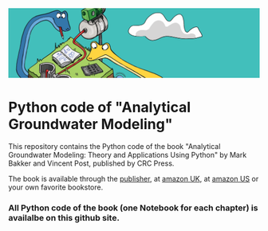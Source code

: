<img src="part_of_cover_bakker_post.png" width="800px">

# Python code of "Analytical Groundwater Modeling"
This repository contains the Python code of the book "Analytical Groundwater Modeling: Theory and Applications Using Python" by Mark Bakker and Vincent Post, published by CRC Press.

The book is available through the [publisher](https://www.routledge.com/Analytical-Groundwater-Modeling-Theory-and-Applications-using-Python/Bakker-Post/p/book/9781138029392), at [amazon UK](https://www.amazon.co.uk/Groundwater-Modeling-Theory-Applications-Python/dp/1138029394/ref=tmm_pap_swatch_0?_encoding=UTF8&qid=1651181094&sr=8-1), at [amazon US](https://www.amazon.com/Groundwater-Modeling-Theory-Applications-Python-dp-1138029394/dp/1138029394/ref=mt_other?_encoding=UTF8&me=&qid=1655300525) or your own favorite bookstore.

### All Python code of the book (one Notebook for each chapter) is availalbe on this github site. 
